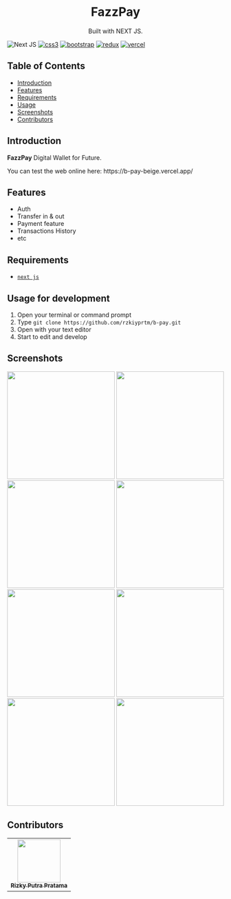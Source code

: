 <h1 align="center">FazzPay</h1>
<p align="center">
  Built with NEXT JS.
</p>

![Next JS](https://img.shields.io/badge/Next-black?style=for-the-badge&logo=next.js&logoColor=white)
[![css3](https://img.shields.io/badge/CSS3-1572B6?style=for-the-badge&logo=css3&logoColor=white)]()
[![bootstrap](https://img.shields.io/badge/Bootstrap-563D7C?style=for-the-badge&logo=bootstrap&logoColor=white)]()
[![redux](https://img.shields.io/badge/Redux-593D88?style=for-the-badge&logo=redux&logoColor=white)]()
[![vercel](https://img.shields.io/badge/Vercel-000000?style=for-the-badge&logo=vercel&logoColor=white)]()

## Table of Contents

- [Introduction](#introduction)
- [Features](#features)
- [Requirements](#requirements)
- [Usage](#usage-for-development)
- [Screenshots](#screenshots)
- [Contributors](#contributors)

## Introduction
<b>FazzPay</b> Digital Wallet for Future.
<tr>You can test the web online here: https://b-pay-beige.vercel.app/</tr>

## Features
* Auth
* Transfer in & out
* Payment feature
* Transactions History
* etc

## Requirements
* [`next js`](https://reactjs.org/)

## Usage for development
1. Open your terminal or command prompt
2. Type `git clone https://github.com/rzkiyprtm/b-pay.git`
3. Open with your text editor
4. Start to edit and develop

## Screenshots
<div align="center">
    <img width="250" src="/home/pratama/monlight-wallet/src/assets/1.jpeg">   
    <img width="250" src="/home/pratama/monlight-wallet/src/assets/2.jpeg"> 
    <img width="250" src="/home/pratama/monlight-wallet/src/assets/3.jpeg"> 
    <img width="250" src="/home/pratama/monlight-wallet/src/assets/4.jpeg"> 
    <img width="250" src="/home/pratama/monlight-wallet/src/assets/5.jpeg"> 
    <img width="250" src="/home/pratama/monlight-wallet/src/assets/6.jpeg"> 
    <img width="250" src="/home/pratama/monlight-wallet/src/assets/7.jpeg"> 
    <img width="250" src="/home/pratama/monlight-wallet/src/assets/8.jpeg"> 
</div>


## Contributors
<center>
  <table>
    <tr>
      <td align="center">
        <a href="https://github.com/rzkiyprtm">
          <img width="100" ; src="/home/pratama/monlight-wallet/assets/putra.jpg" alt=""><br/>
          <sub><b>Rizky Putra Pratama</b></sub>
        </a>
        </td>
  </table>
</center>